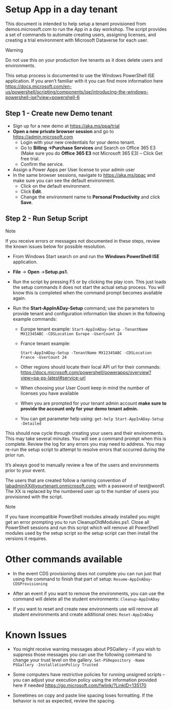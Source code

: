 # Setup App in a day tenant

This document is intended to help setup a tenant provisioned from demos.microsoft.com to run the App in a day workshop. The script provides a set of commands to automate creating users, assigning licenses, and creating a trial environment with Microsoft Dataverse for each user.

> [!WARNING]
>
> Do not use this on your production live tenants as it does delete users and environments.

This setup process is documented to use the Windows PowerShell ISE application. If you aren’t familiar with it you can find more information here https://docs.microsoft.com/en-us/powershell/scripting/components/ise/introducing-the-windows-powershell-ise?view=powershell-6 

## Step 1 - Create new Demo tenant

- Sign up for a new demo at https://aka.ms/ppa/trial 
- **Open a new private browser session** and go to https://admin.microsoft.com 
  - Login with your new credentials for your demo tenant.
  - Go to **Billing ->Purchase Services** and Search on Office 365 E3 (Make sure you do **Office 365 E3** not Microsoft 365 E3) – Click Get free trial. 
  - Confirm the service.
- Assign a Power Apps per User license to your admin user
- In the same browser sessions, navigate to https://aka.ms/ppac and make sure you can see the default environment.
  - Click on the default environment.
  - Click **Edit**.
  - Change the environment name to **Personal Productivity** and click **Save**.

## Step 2 - Run Setup Script

> [!NOTE]
>
> If you receive errors or messages not documented in these steps, review the known issues below for possible resolution.

- From Windows Start search on and run the **Windows PowerShell ISE** application.

- **File** -> **Open** ->**Setup.ps1.**

- Run the script by pressing F5 or by clicking the play icon. This just loads the setup commands it does not start the actual setup process. You will know this is completed when the command prompt becomes available again.

- Run the **Start-AppInADay-Setup** command; use the parameters to provide tenant and configuration information like shown in the following example commands:

  - Europe tenant example:
    `Start-AppInADay-Setup -TenantName MX12345ABC -CDSLocation Europe -UserCount 24`

  - France tenant example: 

    `Start-AppInADay-Setup -TenantName MX12345ABC -CDSLocation France -UserCount 24` 

  - Other regions should locate their local API url for their commands: https://docs.microsoft.com/powershell/powerapps/overview?view=pa-ps-latest#service-url
  - When choosing your User Count keep in mind the number of licenses you have available
  - When you are prompted for your tenant admin account **make sure to provide the account only for your demo tenant admin.**
  - You can get parameter help using: 
    `get-help Start-AppInADay-Setup -Detailed`



This should now cycle through creating your users and their environments. This may take several minutes. You will see a command prompt when this is complete. Review the log for any errors you may need to address. You may re-run the setup script to attempt to resolve errors that occurred during the prior run.

It’s always good to manually review a few of the users and environments prior to your event.

The users that are created follow a naming convention of [labadminXX@yourtenant.onmicrosoft.com](mailto:labadminXX@yourtenant.onmicrosoft.com); with a password of test@word1. The XX is replaced by the numbered user up to the number of users you provisioned with the script.



> [!NOTE]
>
> If you have incompatible PowerShell modules already installed you might get an error prompting you to run CleanupOldModules.ps1. Close all PowerShell sessions and run this script which will remove all PowerShell modules used by the setup script so the setup script can then install the versions it requires.

# Other commands available

- In the event CDS provisioning does not complete you can run just that using the command to finish that part of setup:
  `Resume-AppInADay-CDSProvisioning`

- After an event if you want to remove the environments, you can use the command will delete all the student environments:
  `Cleanup-AppInADay`

- If you want to reset and create new environments use will remove all student environments and create additional ones:
  `Reset-AppInADay`



# Known Issues

- You might receive warning messages about PSGallery – if you wish to suppress those messages you can use the following command to change your trust level on the gallery. 
  `Set-PSRepository -Name PSGallery -InstallationPolicy Trusted`

- Some computers have restrictive policies for running unsigned scripts – you can adjust your execution policy using the information provided here if needed https://go.microsoft.com/fwlink/?LinkID=135170 
- Sometimes on copy and paste line spacing loses formatting. If the behavior is not as expected, review the spacing.